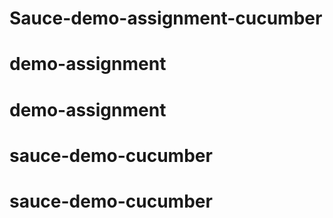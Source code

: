 # Sauce-demo-assignment-cucumber
# demo-assignment
# demo-assignment
# sauce-demo-cucumber
# sauce-demo-cucumber
